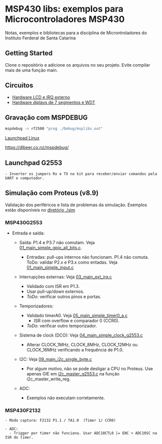 # MSP430 libs: exemplos para Microcontroladores MSP430

Notas, exemplos e bibliotecas para a disciplina de Microntroladores do Instituto Ferderal de Santa Catarina

## Getting Started

Clone o repositório e adicione os arquivos no seu projeto. Evite compilar mais de uma função main.

## Circuitos


- [Hardware LCD e IRQ externo](./figuras/display_irq.png)
- [Hardware diplays de 7 segmentos e WDT](./figuras/wdt_disp.png)


## Gravação com MSPDEBUG

```bash
mspdebug -n rf2500 "prog ./Debug/msplibs.out"
```

[Launchpad Linux](https://hackaday.com/2010/08/11/how-to-launchpad-programming-with-linux/)


https://dlbeer.co.nz/mspdebug/


##  Launchpad G2553

	- Inverter os jumpers Rx e TX no kit para receber/enviar comandos pela UART e computador.


## Simulação com Proteus (v8.9)

Validação dos periféricos e lista de problemas da simulação. Exemplos estão disponíveis no [diretório ./sim](./sim/)

###  MSP430G2553

  - Entrada e saída:
    - Saída: P1.4 e P3.7 não comutam. Veja [01_main_simple_gpio_all_bits.c](./01_main_simple_gpio_all_bits.c).

      - Entradas: pull-ups internos não funcionam. P1.4 não comuta. ToDo: validar P2.x e P3.x como entadas. Veja [01_main_simple_input.c](./01_main_simple_input.c)

     - Interrupções externas: Veja [03_main_ext_irq.c](./03_main_ext_irq.c)
        - Validado com ISR em P1.3.
        - Usar pull-up/down externos.
        - _ToDo_: verificar outros pinos e portas.

    - Temporizadores:
      - Validado timerA0. Veja [05_main_simple_timer0_a.c](./05_main_simple_timer0_a.c)
        - ISR com overflow e comparador 0 (CCR0).
      - _ToDo_: verificar outro temporizador.


    - Sistema de clock (DCO): Veja [04_main_simple_clock_g2553.c](./04_main_simple_clock_g2553.c)
      - Alterar CLOCK_1MHz, CLOCK_8MHz, CLOCK_12MHz ou CLOCK_16MHz verificando a frequência de P1.0.


    - I2C: Veja [09_main_i2c_single_byte.c](./09_main_i2c_single_byte.c)
      - Por algum motivo, não se pode desligar a CPU no Proteus. Use apenas GIE em [i2c_master_g2553.c](./i2c_master_g2553.c) na função i2c_master_write_reg.

    - ADC:
      - Exemplos não executam corretamente. 


###  MSP430F2132

    - Modo captura: F2132 P1.1 / TA1.0  (Timer 1/ CCR0)
  
    - ADC:
      - Trigger por timer não funciona. Usar ADC10CTL0 |= ENC + ADC10SC na ISR do timer.

